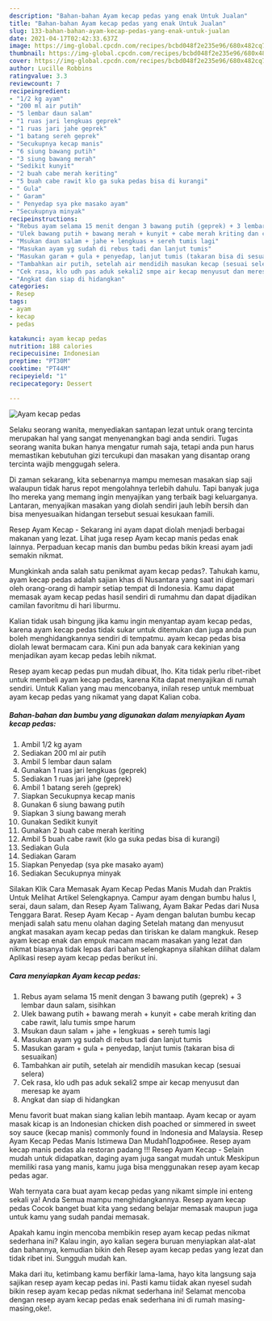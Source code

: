 ```yaml
---
description: "Bahan-bahan Ayam kecap pedas yang enak Untuk Jualan"
title: "Bahan-bahan Ayam kecap pedas yang enak Untuk Jualan"
slug: 133-bahan-bahan-ayam-kecap-pedas-yang-enak-untuk-jualan
date: 2021-04-17T02:42:33.637Z
image: https://img-global.cpcdn.com/recipes/bcbd048f2e235e96/680x482cq70/ayam-kecap-pedas-foto-resep-utama.jpg
thumbnail: https://img-global.cpcdn.com/recipes/bcbd048f2e235e96/680x482cq70/ayam-kecap-pedas-foto-resep-utama.jpg
cover: https://img-global.cpcdn.com/recipes/bcbd048f2e235e96/680x482cq70/ayam-kecap-pedas-foto-resep-utama.jpg
author: Lucille Robbins
ratingvalue: 3.3
reviewcount: 7
recipeingredient:
- "1/2 kg ayam"
- "200 ml air putih"
- "5 lembar daun salam"
- "1 ruas jari lengkuas geprek"
- "1 ruas jari jahe geprek"
- "1 batang sereh geprek"
- "Secukupnya kecap manis"
- "6 siung bawang putih"
- "3 siung bawang merah"
- "Sedikit kunyit"
- "2 buah cabe merah keriting"
- "5 buah cabe rawit klo ga suka pedas bisa di kurangi"
- " Gula"
- " Garam"
- " Penyedap sya pke masako ayam"
- "Secukupnya minyak"
recipeinstructions:
- "Rebus ayam selama 15 menit dengan 3 bawang putih (geprek) + 3 lembar daun salam, sisihkan"
- "Ulek bawang putih + bawang merah + kunyit + cabe merah kriting dan cabe rawit, lalu tumis smpe harum"
- "Msukan daun salam + jahe + lengkuas + sereh tumis lagi"
- "Masukan ayam yg sudah di rebus tadi dan lanjut tumis"
- "Masukan garam + gula + penyedap, lanjut tumis (takaran bisa di sesuaikan)"
- "Tambahkan air putih, setelah air mendidih masukan kecap (sesuai selera)"
- "Cek rasa, klo udh pas aduk sekali2 smpe air kecap menyusut dan meresap ke ayam"
- "Angkat dan siap di hidangkan"
categories:
- Resep
tags:
- ayam
- kecap
- pedas

katakunci: ayam kecap pedas 
nutrition: 188 calories
recipecuisine: Indonesian
preptime: "PT30M"
cooktime: "PT44M"
recipeyield: "1"
recipecategory: Dessert

---
```



![Ayam kecap pedas](https://img-global.cpcdn.com/recipes/bcbd048f2e235e96/680x482cq70/ayam-kecap-pedas-foto-resep-utama.jpg)

Selaku seorang wanita, menyediakan santapan lezat untuk orang tercinta merupakan hal yang sangat menyenangkan bagi anda sendiri. Tugas seorang  wanita bukan hanya mengatur rumah saja, tetapi anda pun harus memastikan kebutuhan gizi tercukupi dan masakan yang disantap orang tercinta wajib menggugah selera.

Di zaman  sekarang, kita sebenarnya mampu memesan masakan siap saji walaupun tidak harus repot mengolahnya terlebih dahulu. Tapi banyak juga lho mereka yang memang ingin menyajikan yang terbaik bagi keluarganya. Lantaran, menyajikan masakan yang diolah sendiri jauh lebih bersih dan bisa menyesuaikan hidangan tersebut sesuai kesukaan famili. 

Resep Ayam Kecap - Sekarang ini ayam dapat diolah menjadi berbagai makanan yang lezat. Lihat juga resep Ayam kecap manis pedas enak lainnya. Perpaduan kecap manis dan bumbu pedas bikin kreasi ayam jadi semakin nikmat.

Mungkinkah anda salah satu penikmat ayam kecap pedas?. Tahukah kamu, ayam kecap pedas adalah sajian khas di Nusantara yang saat ini digemari oleh orang-orang di hampir setiap tempat di Indonesia. Kamu dapat memasak ayam kecap pedas hasil sendiri di rumahmu dan dapat dijadikan camilan favoritmu di hari liburmu.

Kalian tidak usah bingung jika kamu ingin menyantap ayam kecap pedas, karena ayam kecap pedas tidak sukar untuk ditemukan dan juga anda pun boleh menghidangkannya sendiri di tempatmu. ayam kecap pedas bisa diolah lewat bermacam cara. Kini pun ada banyak cara kekinian yang menjadikan ayam kecap pedas lebih nikmat.

Resep ayam kecap pedas pun mudah dibuat, lho. Kita tidak perlu ribet-ribet untuk membeli ayam kecap pedas, karena Kita dapat menyajikan di rumah sendiri. Untuk Kalian yang mau mencobanya, inilah resep untuk membuat ayam kecap pedas yang nikamat yang dapat Kalian coba.

<!--inarticleads1-->

##### Bahan-bahan dan bumbu yang digunakan dalam menyiapkan Ayam kecap pedas:

1. Ambil 1/2 kg ayam
1. Sediakan 200 ml air putih
1. Ambil 5 lembar daun salam
1. Gunakan 1 ruas jari lengkuas (geprek)
1. Sediakan 1 ruas jari jahe (geprek)
1. Ambil 1 batang sereh (geprek)
1. Siapkan Secukupnya kecap manis
1. Gunakan 6 siung bawang putih
1. Siapkan 3 siung bawang merah
1. Gunakan Sedikit kunyit
1. Gunakan 2 buah cabe merah keriting
1. Ambil 5 buah cabe rawit (klo ga suka pedas bisa di kurangi)
1. Sediakan  Gula
1. Sediakan  Garam
1. Siapkan  Penyedap (sya pke masako ayam)
1. Sediakan Secukupnya minyak


Silakan Klik Cara Memasak Ayam Kecap Pedas Manis Mudah dan Praktis Untuk Melihat Artikel Selengkapnya. Campur ayam dengan bumbu halus I, serai, daun salam, dan Resep Ayam Taliwang, Ayam Bakar Pedas dari Nusa Tenggara Barat. Resep Ayam Kecap - Ayam dengan balutan bumbu kecap menjadi salah satu menu olahan daging Setelah matang dan menyusut angkat masakan ayam kecap pedas dan tiriskan ke dalam mangkuk. Resep ayam kecap enak dan empuk macam macam masakan yang lezat dan nikmat biasanya tidak lepas dari bahan selengkapnya silahkan dilihat dalam Aplikasi resep ayam kecap pedas berikut ini. 

<!--inarticleads2-->

##### Cara menyiapkan Ayam kecap pedas:

1. Rebus ayam selama 15 menit dengan 3 bawang putih (geprek) + 3 lembar daun salam, sisihkan
1. Ulek bawang putih + bawang merah + kunyit + cabe merah kriting dan cabe rawit, lalu tumis smpe harum
1. Msukan daun salam + jahe + lengkuas + sereh tumis lagi
1. Masukan ayam yg sudah di rebus tadi dan lanjut tumis
1. Masukan garam + gula + penyedap, lanjut tumis (takaran bisa di sesuaikan)
1. Tambahkan air putih, setelah air mendidih masukan kecap (sesuai selera)
1. Cek rasa, klo udh pas aduk sekali2 smpe air kecap menyusut dan meresap ke ayam
1. Angkat dan siap di hidangkan


Menu favorit buat makan siang kalian lebih mantaap. Ayam kecap or ayam masak kicap is an Indonesian chicken dish poached or simmered in sweet soy sauce (kecap manis) commonly found in Indonesia and Malaysia. Resep Ayam Kecap Pedas Manis Istimewa Dan MudahПодробнее. Resep ayam kecap manis pedas ala restoran padang !!! Resep Ayam Kecap - Selain mudah untuk didapatkan, daging ayam juga sangat mudah untuk Meskipun memiliki rasa yang manis, kamu juga bisa menggunakan resep ayam kecap pedas agar. 

Wah ternyata cara buat ayam kecap pedas yang nikamt simple ini enteng sekali ya! Anda Semua mampu menghidangkannya. Resep ayam kecap pedas Cocok banget buat kita yang sedang belajar memasak maupun juga untuk kamu yang sudah pandai memasak.

Apakah kamu ingin mencoba membikin resep ayam kecap pedas nikmat sederhana ini? Kalau ingin, ayo kalian segera buruan menyiapkan alat-alat dan bahannya, kemudian bikin deh Resep ayam kecap pedas yang lezat dan tidak ribet ini. Sungguh mudah kan. 

Maka dari itu, ketimbang kamu berfikir lama-lama, hayo kita langsung saja sajikan resep ayam kecap pedas ini. Pasti kamu tiidak akan nyesel sudah bikin resep ayam kecap pedas nikmat sederhana ini! Selamat mencoba dengan resep ayam kecap pedas enak sederhana ini di rumah masing-masing,oke!.

